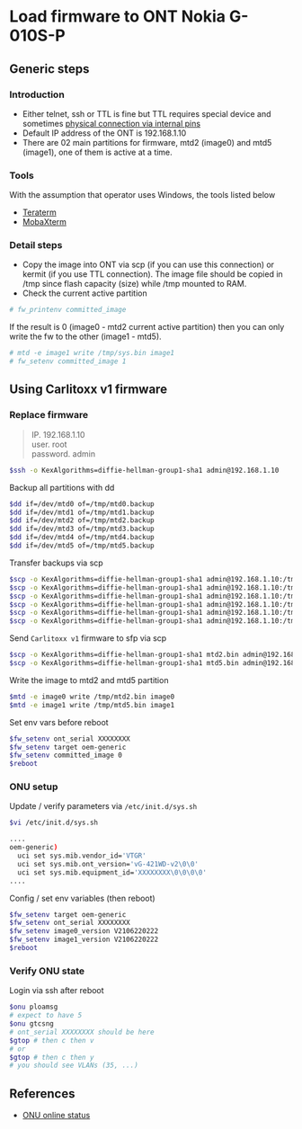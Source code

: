 # Load firmware to ONT Nokia G-010S-P

## Generic steps
### Introduction
- Either telnet, ssh or TTL is fine but TTL requires special device and sometimes [physical connection via internal pins](https://hack-gpon.org/ont-nokia-g-010s-p/)
- Default IP address of the ONT is 192.168.1.10
- There are 02 main partitions for firmware, mtd2 (image0) and mtd5 (image1), one of them is active at a time.

### Tools
With the assumption that operator uses Windows, the tools listed below
- [Teraterm](http://www.teraterm.org/)
- [MobaXterm](https://mobaxterm.mobatek.net/)

### Detail steps
- Copy the image into ONT via scp (if you can use this connection) or kermit (if you use TTL connection). The image file should be copied in /tmp since flash capacity (size) while /tmp mounted to RAM.
- Check the current active partition
```sh
# fw_printenv committed_image
```
If the result is 0 (image0 - mtd2 current active partition) then you can only write the fw to the other (image1 - mtd5).
```sh
# mtd -e image1 write /tmp/sys.bin image1
# fw_setenv committed_image 1
```

## Using Carlitoxx v1 firmware

### Replace firmware
> IP. 192.168.1.10 \
  user. root \
  password. admin

```sh
$ssh -o KexAlgorithms=diffie-hellman-group1-sha1 admin@192.168.1.10
```
Backup all partitions with dd
```sh
$dd if=/dev/mtd0 of=/tmp/mtd0.backup
$dd if=/dev/mtd1 of=/tmp/mtd1.backup
$dd if=/dev/mtd2 of=/tmp/mtd2.backup
$dd if=/dev/mtd3 of=/tmp/mtd3.backup
$dd if=/dev/mtd4 of=/tmp/mtd4.backup
$dd if=/dev/mtd5 of=/tmp/mtd5.backup
```
Transfer backups via scp
```sh
$scp -o KexAlgorithms=diffie-hellman-group1-sha1 admin@192.168.1.10:/tmp/mtd0.backup mtd0.backup
$scp -o KexAlgorithms=diffie-hellman-group1-sha1 admin@192.168.1.10:/tmp/mtd1.backup mtd1.backup
$scp -o KexAlgorithms=diffie-hellman-group1-sha1 admin@192.168.1.10:/tmp/mtd2.backup mtd2.backup
$scp -o KexAlgorithms=diffie-hellman-group1-sha1 admin@192.168.1.10:/tmp/mtd3.backup mtd3.backup
$scp -o KexAlgorithms=diffie-hellman-group1-sha1 admin@192.168.1.10:/tmp/mtd4.backup mtd4.backup
$scp -o KexAlgorithms=diffie-hellman-group1-sha1 admin@192.168.1.10:/tmp/mtd5.backup mtd5.backup
```

Send `Carlitoxx v1` firmware to sfp via scp
```sh
$scp -o KexAlgorithms=diffie-hellman-group1-sha1 mtd2.bin admin@192.168.1.10:/tmp/
$scp -o KexAlgorithms=diffie-hellman-group1-sha1 mtd5.bin admin@192.168.1.10:/tmp/
```

Write the image to mtd2 and mtd5 partition
```sh
$mtd -e image0 write /tmp/mtd2.bin image0
$mtd -e image1 write /tmp/mtd5.bin image1
```

Set env vars before reboot
```sh
$fw_setenv ont_serial XXXXXXXX
$fw_setenv target oem-generic
$fw_setenv committed_image 0
$reboot
```


### ONU setup
Update / verify parameters via `/etc/init.d/sys.sh`
```sh
$vi /etc/init.d/sys.sh

....
oem-generic)
  uci set sys.mib.vendor_id='VTGR'
  uci set sys.mib.ont_version='vG-421WD-v2\0\0'
  uci set sys.mib.equipment_id='XXXXXXXX\0\0\0\0'
....
```

Config / set env variables (then reboot)
```sh
$fw_setenv target oem-generic
$fw_setenv ont_serial XXXXXXXX
$fw_setenv image0_version V2106220222
$fw_setenv image1_version V2106220222
$reboot
```
### Verify ONU state
Login via ssh after reboot
```sh
$onu ploamsg
# expect to have 5
$onu gtcsng
# ont_serial XXXXXXXX should be here
$gtop # then c then v
# or
$gtop # then c then y
# you should see VLANs (35, ...)
```

## References
- [ONU online status](https://forum.huawei.com/carrier/en/thread/769933660095848448)